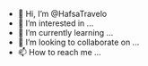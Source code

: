 - 👋 Hi, I’m @HafsaTravelo
- 👀 I’m interested in ...
- 🌱 I’m currently learning ...
- 💞️ I’m looking to collaborate on ...
- 📫 How to reach me ...

<!---
HafsaTravelo/HafsaTravelo is a ✨ special ✨ repository because its `README.md` (this file) appears on your GitHub profile.
You can click the Preview link to take a look at your changes.
--->
